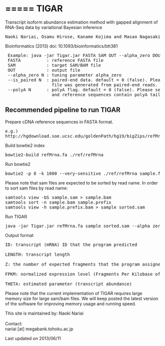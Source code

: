 =====
TIGAR
=====

Transcript isoform abundance estimation method with gapped alignment of RNA-Seq data by variational Bayesian inference
<pre>Naoki Nariai, Osamu Hirose, Kaname Kojima and Masao Nagasaki</pre>

Bioinformatics (2013) doi: 10.1093/bioinformatics/btt381

<pre>
 Example: java -jar Tigar.jar FASTA SAM OUT --alpha_zero DOUBLE --is_paired INT --polyA INT
 FASTA          : reference FASTA file
 SAM            : target SAM/BAM file
 OUT            : output file
 --alpha_zero N : tuning parameter alpha_zero
 --is_paired N  : paired-end data. default = 0 (false). Please set 1, if sam
                  file was generated from paired-end reads.
 --polyA N      : polyA flag. default = 0 (false). Please set 1 if both read
                  and reference sequences contain polyA tails.
</pre>

## Recommended pipeline to run TIGAR

Prepare cDNA reference sequences in FASTA format.

<pre>
e.g.)
http://hgdownload.soe.ucsc.edu/goldenPath/hg19/bigZips/refMrna.fa.gz
</pre>

Build bowtie2 index

<pre>
bowtie2-build refMrna.fa ./ref/refMrna
</pre>

Run bowtie2

<pre>
bowtie2 -p 8 -k 1000 --very-sensitive ./ref/refMrna sample.fa > sample.sam
</pre>

Please note that sam files are expected to be sorted by read name.
In order to sort sam files by read name:

<pre>
samtools view -bS sample.sam > sample.bam
samtools sort -n sample.bam sample.prefix
samtools view -h sample.prefix.bam > sample_sorted.sam
</pre>

Run TIGAR

<pre>
java -jar Tigar.jar refMrna.fa sample_sorted.sam --alpha_zero 0.1 ./out/sample_out.txt
</pre>

Output format

<pre>
ID: transcript (mRNA) ID that the program predicted

LENGTH: transcript length

Z: the number of expected fragments that the program assigned to the transcript

FPKM: normalized expression level (Fragments Per Kilobase of exon per Million mapped fragments)

THETA: estimated parameter (transcript abundance)
</pre>

Please note that the current implementation of TIGAR requires large memory size for large sam/bam files.
We will keep posted the latest version of the software for improving memory usage and
running speed.




This site is maintained by:
Naoki Nariai<br>
<br>
Contact:<br>
nariai [at] megabank.tohoku.ac.jp

Last updated on 2013/06/11

